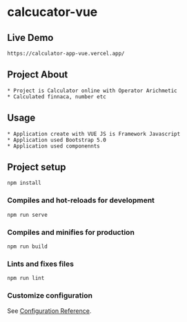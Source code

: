 # calcucator-vue

## Live Demo

```
https://calculator-app-vue.vercel.app/
```

## Project About

```
* Project is Calculator online with Operator Arichmetic
* Calculated finnaca, number etc

```

## Usage

```
* Application create with VUE JS is Framework Javascript
* Application used Bootstrap 5.0
* Application used componennts

```

## Project setup

```
npm install
```

### Compiles and hot-reloads for development

```
npm run serve
```

### Compiles and minifies for production

```
npm run build
```

### Lints and fixes files

```
npm run lint
```

### Customize configuration

See [Configuration Reference](https://cli.vuejs.org/config/).
